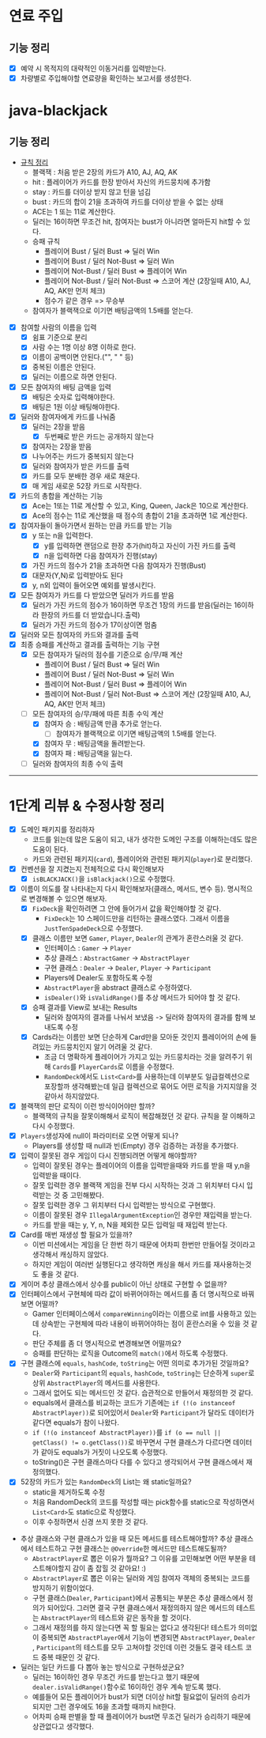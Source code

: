 # 연료 주입

## 기능 정리

- [x] 예약 시 목적지의 대략적인 이동거리를 입력받는다.
- [x] 차량별로 주입해야할 연료량을 확인하는 보고서를 생성한다.

# java-blackjack

## 기능 정리

- [규칙 정리](https://namu.wiki/w/%EB%B8%94%EB%9E%99%EC%9E%AD(%EC%B9%B4%EB%93%9C%EA%B2%8C%EC%9E%84))
    - 블랙잭 : 처음 받은 2장의 카드가 A10, AJ, AQ, AK
    - hit : 플레이어가 카드를 한장 받아서 자신의 카드뭉치에 추가함
    - stay : 카드를 더이상 받지 않고 턴을 넘김
    - bust : 카드의 합이 21을 초과하여 카드를 더이상 받을 수 없는 상태
    - ACE는 1 또는 11로 계산한다.
    - 딜러는 16이하면 무조건 hit, 참여자는 bust가 아니라면 얼마든지 hit할 수 있다.
    - 승패 규칙
        - 플레이어 Bust / 딜러 Bust => 딜러 Win
        - 플레이어 Bust / 딜러 Not-Bust => 딜러 Win
        - 플레이어 Not-Bust / 딜러 Bust => 플레이어 Win
        - 플레이어 Not-Bust / 딜러 Not-Bust => 스코어 계산 (2장일때 A10, AJ, AQ, AK만 먼저 체크)
        - 점수가 같은 경우 => 무승부
    - 참여자가 블랙잭으로 이기면 배팅금액의 1.5배를 얻는다.

- [x] 참여할 사람의 이름을 입력
    - [x] 쉼표 기준으로 분리
    - [x] 사람 수는 1명 이상 8명 이하로 한다.
    - [x] 이름이 공백이면 안된다.("", " " 등)
    - [x] 중복된 이름은 안된다.
    - [x] 딜러는 이름으로 하면 안된다.
- [x] 모든 참여자의 배팅 금액을 입력
    - [x] 배팅은 숫자로 입력해야한다.
    - [x] 배팅은 1원 이상 배팅해야한다.
- [X] 딜러와 참여자에게 카드를 나눠줌
    - [x] 딜러는 2장을 받음
        - [x] 두번째로 받은 카드는 공개하지 않는다
    - [x] 참여자는 2장을 받음
    - [x] 나누어주는 카드가 중복되지 않는다
    - [x] 딜러와 참여자가 받은 카드를 출력
    - [x] 카드를 모두 분배한 경우 새로 채운다.
    - [x] 매 게임 새로운 52장 카드로 시작한다.
- [x] 카드의 총합을 계산하는 기능
    - [x] Ace는 1또는 11로 계산할 수 있고, King, Queen, Jack은 10으로 계산한다.
    - [x] Ace의 점수는 11로 계산했을 때 점수의 총합이 21을 초과하면 1로 계산한다.
- [X] 참여자들이 돌아가면서 원하는 만큼 카드를 받는 기능
    - [x] y 또는 n을 입력한다.
        - [x] y를 입력하면 랜덤으로 한장 추가(hit)하고 자신이 가진 카드를 출력
        - [X] n을 입력하면 다음 참여자가 진행(stay)
    - [x] 가진 카드의 점수가 21을 초과하면 다음 참여자가 진행(Bust)
    - [x] 대문자(Y,N)로 입력받아도 된다
    - [x] y, n외 입력이 들어오면 예외를 발생시킨다.
- [x] 모든 참여자가 카드를 다 받았으면 딜러가 카드를 받음
    - [x] 딜러가 가진 카드의 점수가 16이하면 무조건 1장의 카드를 받음(딜러는 16이하라 한장의 카드를 더 받았습니다.출력)
    - [x] 딜러가 가진 카드의 점수가 17이상이면 멈춤
- [x] 딜러와 모든 참여자의 카드와 결과를 출력
- [x] 최종 승패를 계산하고 결과를 출력하는 기능 구현
    - [x] 모든 참여자가 딜러의 점수를 기준으로 승/무/패 계산
        - 플레이어 Bust / 딜러 Bust => 딜러 Win
        - 플레이어 Bust / 딜러 Not-Bust => 딜러 Win
        - 플레이어 Not-Bust / 딜러 Bust => 플레이어 Win
        - 플레이어 Not-Bust / 딜러 Not-Bust => 스코어 계산 (2장일때 A10, AJ, AQ, AK만 먼저 체크)
    - [ ] 모든 참여자의 승/무/패에 따른 최종 수익 계산
        - [x] 참여자 승 : 배팅금액 만큼 추가로 얻는다.
            - [ ] 참여자가 블랙잭으로 이기면 배팅금액의 1.5배를 얻는다.
        - [x] 참여자 무 : 배팅금액을 돌려받는다.
        - [x] 참여자 패 : 배팅금액을 잃는다.
    - [ ] 딜러와 참여자의 최종 수익 출력

---

# 1단계 리뷰 & 수정사항 정리

- [x] 도메인 패키지를 정리하자
    - 코드를 읽는데 많은 도움이 되고, 내가 생각한 도메인 구조를 이해하는데도 많은 도움이 된다.
    - 카드와 관련된 패키지(`card`), 플레이어와 관련된 패키지(`player`)로 분리했다.
- [x] 컨벤션을 잘 지켰는지 전체적으로 다시 확인해보자
    - [x] `isBLACKJACK()`을 `isBlackjack()`으로 수정했다.
- [x] 이름이 의도를 잘 나타내는지 다시 확인해보자(클래스, 메서드, 변수 등). 명시적으로 변경해볼 수 있으면 해보자.
    - [x] `FixDeck`을 확인하려면 그 안에 들어가서 값을 확인해야할 것 같다.
        - `FixDeck`는 10 스페이드만을 리턴하는 클래스였다. 그래서 이름을 `JustTenSpadeDeck`으로 수정했다.
    - [x] 클래스 이름만 보면 `Gamer`, `Player`, `Dealer`의 관계가 혼란스러울 것 같다.
        - 인터페이스 : `Gamer` -> `Player`
        - 추상 클래스 : `AbstractGamer` -> `AbstractPlayer`
        - 구현 클래스 : `Dealer` -> `Dealer`, `Player` -> `Participant`
        - Players에 Dealer도 포함하도록 수정
        - `AbstractPlayer`을 abstract 클래스로 수정하였다.
        - `isDealer()`와 `isValidRange()`를 추상 메서드가 되어야 할 것 같다.
    - [x] 승패 결과를 View로 보내는 Results
        - 딜러와 참여자의 결과를 나눠서 보냈음 -> 딜러와 참여자의 결과를 함께 보내도록 수정
    - [x] Cards라는 이름만 보면 단순하게 Card만을 모아둔 것인지 플레이어의 손에 들려있는 카드뭉치인지 알기 어려울 것 같다.
        - 조금 더 명확하게 플레이어가 가지고 있는 카드뭉치라는 것을 알려주기 위해 `Cards`를 `PlayerCards`로 이름을 수정했다.
        - `RandomDeck`에서도 `List<Card>`를 사용하는데 이부분도 일급컬렉션으로 포장할까 생각해봤는데 일급 컬렉션으로 묶어도 어떤 로직을 가지지않을 것 같아서 하지않았다.
- [x] 블랙잭의 판단 로직이 이런 방식이어야만 할까?
    - 블랙잭의 규칙을 잘못이해해서 로직이 복잡해졌던 것 같다. 규칙을 잘 이해하고 다시 수정했다.
- [x] `Players`생성자에 null이 파라미터로 오면 어떻게 되나?
    - Players를 생성할 때 null과 빈(Empty) 경우 검증하는 과정을 추가했다.
- [x] 입력이 잘못된 경우 게임이 다시 진행되려면 어떻게 해야할까?
    - 입력이 잘못된 경우는 플레이어의 이름을 입력받을때와 카드를 받을 때 y,n을 입력받을 때이다.
    - 잘못 입력한 경우 블랙잭 게임을 전부 다시 시작하는 것과 그 위치부터 다시 입력받는 것 중 고민해봤다.
    - 잘못 입력한 경우 그 위치부터 다시 입력받는 방식으로 구현했다.
    - 이름이 잘못된 경우 `IllegalArgumentException`인 경우만 재입력을 받는다.
    - 카드를 받을 때는 y, Y, n, N을 제외한 모든 입력일 때 재입력 받는다.
- [x] Card를 매번 재생성 할 필요가 있을까?
    - 이번 미션에서는 게임을 단 한번 하기 때문에 어차피 한번만 만들어질 것이라고 생각해서 캐싱하지 않았다.
    - 하지만 게임이 여러번 실행된다고 생각하면 캐싱을 해서 카드를 재사용하는것도 좋을 것 같다.
- [x] 게이머 추상 클래스에서 상수를 public이 아닌 상태로 구현할 수 없을까?
- [x] 인터페이스에서 구현체에 따라 값이 바뀌어야하는 메서드를 좀 더 명시적으로 바꿔보면 어떨까?
    - Gamer 인터페이스에서 `compareWinning`이라는 이름으로 int를 사용하고 있는데 상속받는 구현체에 따라 내용이 바뀌어야하는 점이 혼란스러울 수 있을 것 같다.
    - 판단 주체를 좀 더 명시적으로 변경해보면 어떨까요?
    - 승패를 판단하는 로직을 Outcome의 `match()`에서 하도록 수정했다.
- [x] 구현 클래스에 `equals`, `hashCode`, `toString`는 어떤 의미로 추가가된 것일까요?
    - `Dealer`와 `Participant`의 `equals`, `hashCode`, `toString`는 단순하게 `super`로 상위 `AbstractPlayer`의 메서드를 사용한다.
    - 그래서 없어도 되는 메서드인 것 같다. 습관적으로 만들어서 재정의한 것 같다.
    - equals에서 클래스를 비교하는 코드가 기존에는 `if (!(o instanceof AbstractPlayer))`로 되어있어서 `Dealer`와 `Participant`가 달라도 데이터가 같다면
      equals가 참이 나왔다.
    - `if (!(o instanceof AbstractPlayer))`를 `if (o == null || getClass() != o.getClass())`로 바꾸면서 구현 클래스가 다르다면 데이터가 같아도
      equals가 거짓이 나오도록 수정했다.
    - toString()은 구현 클래스마다 다를 수 있다고 생각되어서 구현 클래스에서 재정의했다.
- [x] 52장의 카드가 있는 `RandomDeck`의 List<Card>는 왜 static일까요?
    - static을 제거하도록 수정
    - 처음 RandomDeck의 코드를 작성할 때는 pick함수를 static으로 작성하면서 `List<Card>`도 static으로 작성했다.
    - 이후 수정하면서 신경 쓰지 못한 것 같다.
- 추상 클래스와 구현 클래스가 있을 때 모든 메서드를 테스트해야할까? 추상 클래스에서 테스트하고 구현 클래스는 `@Override`한 메서드만 테스트해도될까?
    - `AbstractPlayer`로 뽑은 이유가 뭘까요? 그 이유를 고민해보면 어떤 부분을 테스트해야할지 감이 좀 잡힐 것 같아요! :)
    - `AbstractPlayer`로 뽑은 이유는 딜러와 게임 참여자 객체의 중복되는 코드를 방지하기 위함이었다.
    - 구현 클래스(`Dealer`, `Participant`)에서 공통되는 부분은 추상 클래스에서 정의가 되어있다. 그러면 결국 구현 클래스에서 재정의하지 않은 메서드의 테스트는 `AbstractPlayer`의
      테스트와 같은 동작을 할 것이다.
    - 그래서 재정의를 하지 않는다면 꼭 할 필요는 없다고 생각된다! 테스트가 의미없이 중복되면 `AbstractPlayer`에서 기능이 변경되면 `AbstractPlayer`, `Dealer`
      , `Participant`의 테스트를 모두 고쳐야할 것인데 이런 것들도 결국 테스트 코드 중복 때문인 것 같다.
- 딜러는 일단 카드를 다 뽑아 놓는 방식으로 구현하셨군요?
    - 딜러는 16이하인 경우 무조건 카드를 받는다고 했기 때문에 `dealer.isValidRange()`함수로 16이하인 경우 계속 받도록 했다.
    - 예를들어 모든 플레이어가 bust가 되면 더이상 hit할 필요없이 딜러의 승리가 되지만 그런 경우에도 16을 초과할 때까지 hit한다.
    - 어차피 승패 판별을 할 때 플레이어가 bust면 무조건 딜러가 승리하기 때문에 상관없다고 생각했다.
